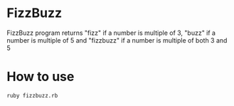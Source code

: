 # FizzBuzz


FizzBuzz program returns "fizz" if a number is multiple of 3, "buzz" if a number is multiple of 5 and "fizzbuzz" if a number is multiple of both 3 and 5

# How to use

```shell
ruby fizzbuzz.rb
```